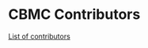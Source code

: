 CBMC Contributors
=================

[List of contributors](https://github.com/diffblue/cbmc/contributors)
